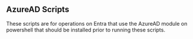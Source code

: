 ## AzureAD Scripts

These scripts are for operations on Entra that use the AzureAD module on powershell that should be installed prior to running these scripts.

